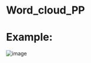 # Word_cloud_PP


# Example:
![image](https://user-images.githubusercontent.com/81563036/166639179-997b6cbc-74cc-4234-a8df-de1fa2510787.png)
